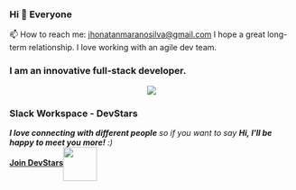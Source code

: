 ### Hi 👋 Everyone

📫 How to reach me:
<a href='mailto:jhonatanmaranosilva@gmail.com'>jhonatanmaranosilva@gmail.com</a>
I hope a great long-term relationship. I love working with an agile dev team.

<h3>I am an innovative full-stack developer.</h3>
<p align="center">
  <img src="https://camo.githubusercontent.com/71d11d853d80678d3840e35cbcba606a49d783dfb16dbfe7081a846a887aefc3/68747470733a2f2f726561646d652e616e64797275777275772e636f6d2f6170692f736b696c6c73">
</p>

<h3>Slack Workspace - DevStars</h3>
<em><b>I love connecting with different people</b> so if you want to say <b>Hi, I'll be happy to meet you more!</b> :)</em>
<div style="display: flex;">
  <h4>
    <a href="https://join.slack.com/t/devstars-co/shared_invite/zt-1jpxre3ic-mWMe_NISI6O2M0RVyuM1DA">Join DevStars</a>
  </h4>
  <img src="https://media.giphy.com/media/LnQjpWaON8nhr21vNW/giphy.gif" width="60"> 
</div>


<!--
**jhonatan-dev/jhonatan-dev** is a ✨ _special_ ✨ repository because its `README.md` (this file) appears on your GitHub profile.

Here are some ideas to get you started:

- 🔭 I’m currently working on ...
- 🌱 I’m currently learning ...
- 👯 I’m looking to collaborate on ...
- 🤔 I’m looking for help with ...
- 💬 Ask me about ...
- 📫 How to reach me: ...
- 😄 Pronouns: ...
- ⚡ Fun fact: ...
-->

